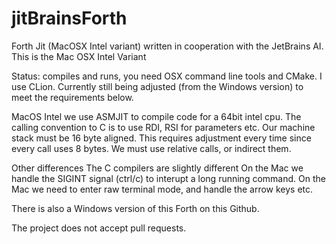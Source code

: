 # jitBrainsForth

Forth Jit (MacOSX Intel variant) written in cooperation with the JetBrains AI.
This is the Mac OSX Intel Variant

Status: compiles and runs, you need OSX command line tools and CMake. I use CLion.
Currently still being adjusted (from the Windows version) to meet the requirements below.

MacOS Intel we use ASMJIT to compile code for a 64bit intel cpu.
The calling convention to C is to use RDI, RSI for parameters etc.
Our machine stack must be 16 byte aligned. 
This requires adjustment every time since every call uses 8 bytes.
We must use relative calls, or indirect them.

Other differences
The C compilers are slightly different
On the Mac we handle the SIGINT signal (ctrl/c) to interupt a long running command.
On the Mac we need to enter raw terminal mode, and handle the arrow keys etc.



There is also a Windows version of this Forth on this Github.

The project does not accept pull requests.

